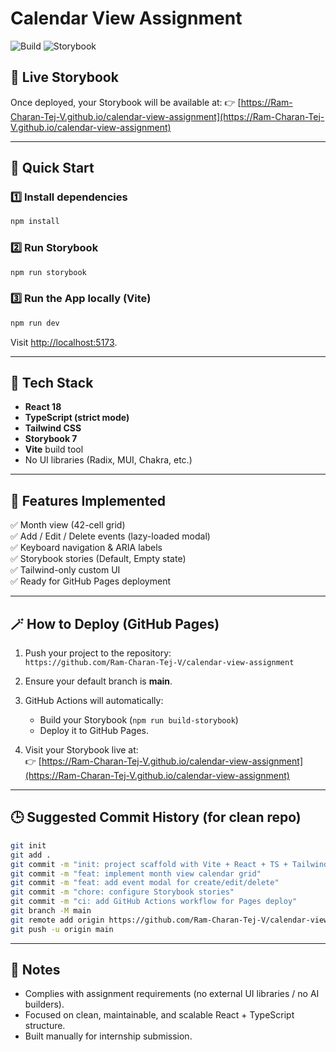 # Calendar View Assignment

![Build](https://github.com/Ram-Charan-Tej-V/calendar-view-assignment/actions/workflows/deploy.yml/badge.svg)
![Storybook](https://img.shields.io/badge/Storybook-Live-blue)

## 📍 Live Storybook
Once deployed, your Storybook will be available at:
👉 [https://Ram-Charan-Tej-V.github.io/calendar-view-assignment](https://Ram-Charan-Tej-V.github.io/calendar-view-assignment)

---

## 🚀 Quick Start

### 1️⃣ Install dependencies
```bash
npm install
```

### 2️⃣ Run Storybook
```bash
npm run storybook
```

### 3️⃣ Run the App locally (Vite)
```bash
npm run dev
```
Visit [http://localhost:5173](http://localhost:5173).

---

## 🧩 Tech Stack

- **React 18**
- **TypeScript (strict mode)**
- **Tailwind CSS**
- **Storybook 7**
- **Vite** build tool
- No UI libraries (Radix, MUI, Chakra, etc.)

---

## 🧱 Features Implemented

✅ Month view (42-cell grid)  
✅ Add / Edit / Delete events (lazy-loaded modal)  
✅ Keyboard navigation & ARIA labels  
✅ Storybook stories (Default, Empty state)  
✅ Tailwind-only custom UI  
✅ Ready for GitHub Pages deployment

---

## 🪄 How to Deploy (GitHub Pages)

1. Push your project to the repository:  
   `https://github.com/Ram-Charan-Tej-V/calendar-view-assignment`

2. Ensure your default branch is **main**.

3. GitHub Actions will automatically:
   - Build your Storybook (`npm run build-storybook`)
   - Deploy it to GitHub Pages.

4. Visit your Storybook live at:  
   👉 [https://Ram-Charan-Tej-V.github.io/calendar-view-assignment](https://Ram-Charan-Tej-V.github.io/calendar-view-assignment)

---

## 🕒 Suggested Commit History (for clean repo)

```bash
git init
git add .
git commit -m "init: project scaffold with Vite + React + TS + Tailwind"
git commit -m "feat: implement month view calendar grid"
git commit -m "feat: add event modal for create/edit/delete"
git commit -m "chore: configure Storybook stories"
git commit -m "ci: add GitHub Actions workflow for Pages deploy"
git branch -M main
git remote add origin https://github.com/Ram-Charan-Tej-V/calendar-view-assignment.git
git push -u origin main
```

---

## 🧾 Notes

- Complies with assignment requirements (no external UI libraries / no AI builders).
- Focused on clean, maintainable, and scalable React + TypeScript structure.
- Built manually for internship submission.
